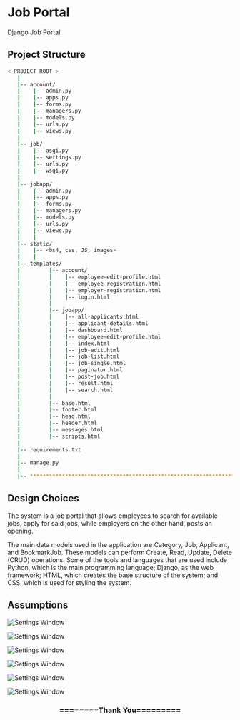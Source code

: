 # Job Portal
Django Job Portal.       


## Project Structure

```bash
< PROJECT ROOT >
   |
   |-- account/                              
   |    |-- admin.py                   
   |    |-- apps.py                        
   |    |-- forms.py                       
   |	|-- managers.py
   |    |-- models.py
   |    |-- urls.py
   |    |-- views.py
   |	
   |-- job/
   |    |-- asgi.py
   |    |-- settings.py
   |    |-- urls.py
   |    |-- wsgi.py
   |
   |-- jobapp/
   |    |-- admin.py                   
   |    |-- apps.py                        
   |    |-- forms.py                       
   |	|-- managers.py
   |    |-- models.py
   |    |-- urls.py
   |    |-- views.py             
   |    |
   |-- static/
   |    |-- <bs4, css, JS, images>         
   |    |
   |-- templates/                     
   |         |-- account/                 
   |         |    |-- employee-edit-profile.html      
   |         |    |-- employee-registration.html     
   |         |    |-- employer-registration.html     
   |         |    |-- login.html               
   |         |
   |         |-- jobapp/                   
   |         |    |-- all-applicants.html  
   |         |    |-- applicant-details.html             
   |         |    |-- dashboard.html    
   |         |    |-- employee-edit-profile.html
   |         |    |-- index.html
   |         |    |-- job-edit.html
   |         |    |-- job-list.html   
   |         |    |-- job-single.html
   |         |    |-- paginator.html
   |         |    |-- post-job.html
   |         |    |-- result.html
   |         |    |-- search.html     
   |         |
   |         |-- base.html                
   |         |-- footer.html            
   |         |-- head.html         
   |         |-- header.html
   |         |-- messages.html
   |         |-- scripts.html
   |
   |-- requirements.txt                     
   |                               
   |-- manage.py                            
   |
   |-- ************************************************************************
```
## Design Choices
The system is a job portal that allows employees to search for available jobs, apply for said jobs, while employers on the other hand, posts an opening. 

The main data models used in the application are Category, Job, Applicant, and BookmarkJob. These models can perform Create, Read, Update, Delete (CRUD) operations. Some of the tools and languages that are used include Python, which is the main programming language; Django, as the web framework; HTML, which creates the base structure of the system; and CSS, which is used for styling the system.

## Assumptions


![Settings Window](https://raw.github.com/Sany07/Django-Job-Portal/master/screenshots/screencapture-127-0-0-1-8000-2020-05-08-17_03_46.png)

![Settings Window](https://raw.github.com/Sany07/Django-Job-Portal/master/screenshots/screencapture-127-0-0-1-8000-jobs-2020-05-08-17_40_01.png)

![Settings Window](https://raw.github.com/Sany07/Django-Job-Portal/master/screenshots/screencapture-127-0-0-1-8000-job-79-2020-05-08-16_59_55.png)

![Settings Window](https://raw.github.com/Sany07/Django-Job-Portal/master/screenshots/screencapture-127-0-0-1-8000-job-create-2020-05-08-17_00_46.png)

![Settings Window](https://raw.github.com/Sany07/Django-Job-Portal/master/screenshots/screencapture-127-0-0-1-8000-dashboard-2020-05-08-17_01_07.png)

![Settings Window](https://raw.github.com/Sany07/Django-Job-Portal/master/screenshots/screencapture-127-0-0-1-8000-dashboard-employer-job-54-applicants-2020-05-08-17_01_34.png)

<div align="center">
    <h3>========Thank You=========</h3>
</div>


